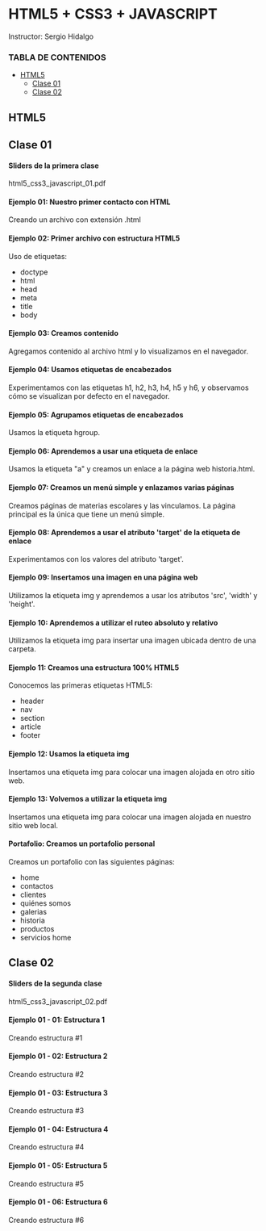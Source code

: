 # HTML5 + CSS3 + JAVASCRIPT 
Instructor: Sergio Hidalgo

### TABLA DE CONTENIDOS
- [HTML5](#html5)
  - [Clase 01](#clase-01) 
  - [Clase 02](#clase-02)

## HTML5
## Clase 01

#### **Sliders de la primera clase** 
html5_css3_javascript_01.pdf

#### **Ejemplo 01: Nuestro primer contacto con HTML** 
Creando un archivo con extensión .html

#### **Ejemplo 02: Primer archivo con estructura HTML5** 
Uso de etiquetas:
* doctype
* html
* head
* meta
* title
* body

#### **Ejemplo 03: Creamos contenido** 
Agregamos contenido al archivo html y lo visualizamos en el navegador.

#### **Ejemplo 04: Usamos etiquetas de encabezados**
Experimentamos con las etiquetas h1, h2, h3, h4, h5 y h6, y observamos cómo se visualizan por defecto en el navegador.

#### **Ejemplo 05: Agrupamos etiquetas de encabezados**
Usamos la etiqueta hgroup.

#### **Ejemplo 06: Aprendemos a usar una etiqueta de enlace**
Usamos la etiqueta "a" y creamos un enlace a la página web historia.html.

#### **Ejemplo 07: Creamos un menú simple y enlazamos varias páginas**
Creamos páginas de materias escolares y las vinculamos. La página principal es la única que tiene un menú simple.

#### **Ejemplo 08: Aprendemos a usar el atributo 'target' de la etiqueta de enlace**
Experimentamos con los valores del atributo 'target'.

#### **Ejemplo 09: Insertamos una imagen en una página web**
Utilizamos la etiqueta img y aprendemos a usar los atributos 'src', 'width' y 'height'.

#### **Ejemplo 10: Aprendemos a utilizar el ruteo absoluto y relativo**
Utilizamos la etiqueta img para insertar una imagen ubicada dentro de una carpeta.

#### **Ejemplo 11: Creamos una estructura 100% HTML5**
Conocemos las primeras etiquetas HTML5:
* header
* nav
* section
* article
* footer

#### **Ejemplo 12: Usamos la etiqueta img**
Insertamos una etiqueta img para colocar una imagen alojada en otro sitio web.

#### **Ejemplo 13: Volvemos a utilizar la etiqueta img**
Insertamos una etiqueta img para colocar una imagen alojada en nuestro sitio web local.

#### **Portafolio: Creamos un portafolio personal**
Creamos un portafolio con las siguientes páginas:
* home
* contactos
* clientes
* quiénes somos
* galerias
* historia
* productos
* servicios
home

## Clase 02

#### **Sliders de la segunda clase** 
html5_css3_javascript_02.pdf

#### **Ejemplo 01 - 01: Estructura 1** 
Creando estructura #1

#### **Ejemplo 01 - 02: Estructura 2** 
Creando estructura #2

#### **Ejemplo 01 - 03: Estructura 3** 
Creando estructura #3

#### **Ejemplo 01 - 04: Estructura 4** 
Creando estructura #4

#### **Ejemplo 01 - 05: Estructura 5** 
Creando estructura #5

#### **Ejemplo 01 - 06: Estructura 6** 
Creando estructura #6
